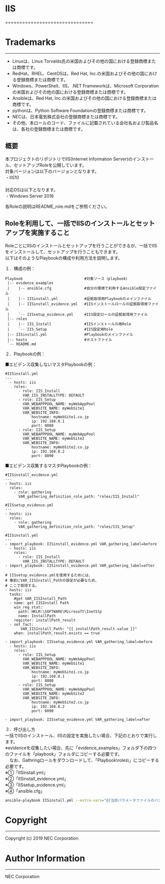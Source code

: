# IIS
===============================
# Trademarks
-----------
* Linuxは、Linus Torvalds氏の米国およびその他の国における登録商標または商標です。
* RedHat、RHEL、CentOSは、Red Hat, Inc.の米国およびその他の国における登録商標または商標です。
* Windows、PowerShell、IIS、.NET Frameworkは、Microsoft Corporation の米国およびその他の国における登録商標または商標です。
* Ansibleは、Red Hat, Inc.の米国およびその他の国における登録商標または商標です。
* pythonは、Python Software Foundationの登録商標または商標です。
* NECは、日本電気株式会社の登録商標または商標です。
* その他、本ロールのコード、ファイルに記載されている会社名および製品名は、各社の登録商標または商標です。

## 概要
本プロジェクトのリポジトリでIIS(Internet Information Server)のインストール、セットアップRoleを公開しています。  
対象バージョンは以下のバージョンとなります。  
・IIS10  
　  
対応OSは以下となります。  
・Windows Server 2016  
  
各Roleの説明はREADME_role.mdをご参照ください。
  
## Roleを利用して、一括でIISのインストールとセットアップを実施すること
RoleごとにIISのインストールとセットアップを行うことができるが、一括でIISをインストールして、セットアップを行うこともできます。  
以下はそのようなPlaybookの構成や利用方法を説明します。

１．構成の例：

~~~~
Playbook	                        #対象ソース（playbook）
 |-- evidence_examples
 |    |-- ansible.cfg   	        #自分の環境で利用するAnsible設定ファイル
 |    |-- IISinstall.yml	        #証拠取得用Playbookのメインファイル
 |    |-- IISinstall_evidence.yml	#IISインストールロールの証拠取得用ファイル
 |    `-- IISsetup_evidence.yml		#IIS設定ロールの証拠取得用ファイル
 |-- roles
 |    |-- IIS_Install		        #IISインストールの用Role
 |    `-- IIS_Setup	                #IIS設定用Role
 |-- IISinstall.yml         		#Playbookのメインファイル
 |-- hosts                   		#ホストファイル
 `-- README.md
~~~~

２．Playbookの例：

■エビデンス収集しないマスタPlaybookの例：

~~~
#IISinstall.yml
---
  - hosts: iis
    roles:
      - role: IIS_Install
        VAR_IIS_INSTALLTYPE: DEFAULT
      - role: IIS_Setup
        VAR_WEBAPPPOOL_NAME: myWebAppPool
        VAR_WEBSITE_NAME: myWebSite1
        VAR_WEBSITE_INFO:
            hostname: myWebSite1.co.jp
            ip: 192.168.0.1
            port: 8080
      - role: IIS_Setup
        VAR_WEBAPPPOOL_NAME: myWebAppPool
        VAR_WEBSITE_NAME: myWebSite2
        VAR_WEBSITE_INFO:
            hostname: myWebSite2.co.jp
            ip: 192.168.0.2
            port: 8090 
~~~

■エビデンス収集するマスタPlaybookの例：

~~~
#IISinstall_evidence.yml
---
- hosts: iis
  roles:
    - role: gathering
      VAR_gathering_definition_role_path: "roles/IIS_Install"
~~~

~~~
#IISsetup_evidence.yml
---
- hosts: iis
  roles:
    - role: gathering
      VAR_gathering_definition_role_path: "roles/IIS_Setup"
~~~

~~~
#IISinstall.yml
---
- import_playbook: IISinstall_evidence.yml VAR_gathering_label=before
  - hosts: iis
    roles:
      - role: IIS_Install
        VAR_IIS_INSTALLTYPE: DEFAULT
- import_playbook: IISinstall_evidence.yml VAR_gathering_label=after

# IISsetup_evidence.ymlを使用するためには、
# 事前にVAR_IISInstall_Pathの設定が必要なため、
# ここで取得する。
- hosts: iis
  tasks:
    #get VAR_IISInstall_Path
  - name: get IISInstall Path
    win_reg_stat:
      path: HKLM:\SOFTWARE\Microsoft\InetStp
      name: InstallPath
    register: installPath_result
  - set_fact:
       VAR_IISInstall_Path: "{{ installPath_result.value }}"
    when: installPath_result.exists == true

- import_playbook: IISsetup_evidence.yml VAR_gathering_label=before
  - hosts: iis
    roles:
      - role: IIS_Setup
        VAR_WEBAPPPOOL_NAME: myWebAppPool
        VAR_WEBSITE_NAME: myWebSite1
        VAR_WEBSITE_INFO:
            hostname: myWebSite1.co.jp
            ip: 192.168.0.1
            port: 8080
      - role: IIS_Setup
        VAR_WEBAPPPOOL_NAME: myWebAppPool
        VAR_WEBSITE_NAME: myWebSite2
        VAR_WEBSITE_INFO:
            hostname: myWebSite2.co.jp
            ip: 192.168.0.2
            port: 8090 

- import_playbook: IISsetup_evidence.yml VAR_gathering_label=after
~~~

３．呼び出し方  
  一括でIISのインストール、IISの設定を実施したい場合、下記のとおりで実行します。  
  ※evidenceを収集したい場合、先に「evidence\_examples」フォルダ下の四つのファイルを「playbook」フォルダにコピーする必要です。  
  　なお、Gathringロールをダウンロードして、「Playbook\roles\」にコピーする必要です。  
  ※①「IISinstall.yml」  
  ※②「IISinstall\_evidence.yml」  
  ※③「IISsetup\_evidence.yml」  
  ※④「ansible.cfg」  

~~~sh
ansible-playbook IISinstall.yml --extra-vars="@{当該パラメータファイルのパス}/xxxxx.yml" -i ./hosts
~~~


# Copyright
---------
Copyright (c) 2019 NEC Corporation

# Author Information
------------------
NEC Corporation
